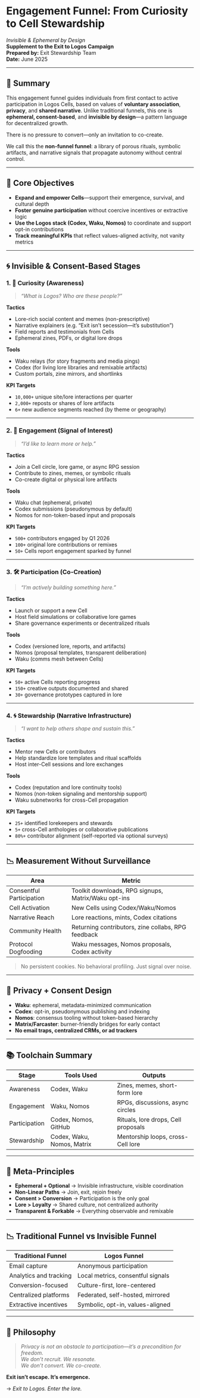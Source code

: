 # Engagement Funnel: From Curiosity to Cell Stewardship  
*Invisible & Ephemeral by Design*  
**Supplement to the Exit to Logos Campaign**  
**Prepared by:** Exit Stewardship Team  
**Date:** June 2025  

---

## 🧭 Summary

This engagement funnel guides individuals from first contact to active participation in Logos Cells, based on values of **voluntary association**, **privacy**, and **shared narrative**. Unlike traditional funnels, this one is **ephemeral, consent-based**, and **invisible by design**—a pattern language for decentralized growth.

There is no pressure to convert—only an invitation to co-create.

We call this the **non-funnel funnel**: a library of porous rituals, symbolic artifacts, and narrative signals that propagate autonomy without central control.

---

## 🎯 Core Objectives

- **Expand and empower Cells**—support their emergence, survival, and cultural depth  
- **Foster genuine participation** without coercive incentives or extractive logic  
- **Use the Logos stack (Codex, Waku, Nomos)** to coordinate and support opt-in contributions  
- **Track meaningful KPIs** that reflect values-aligned activity, not vanity metrics  

---

## 🌀 Invisible & Consent-Based Stages

### 1. 👀 Curiosity (Awareness)

> *“What is Logos? Who are these people?”*

**Tactics**  
- Lore-rich social content and memes (non-prescriptive)  
- Narrative explainers (e.g. “Exit isn’t secession—it’s substitution”)  
- Field reports and testimonials from Cells  
- Ephemeral zines, PDFs, or digital lore drops  

**Tools**  
- Waku relays (for story fragments and media pings)  
- Codex (for living lore libraries and remixable artifacts)  
- Custom portals, zine mirrors, and shortlinks  

**KPI Targets**  
- `10,000+` unique site/lore interactions per quarter  
- `2,000+` reposts or shares of lore artifacts  
- `6+` new audience segments reached (by theme or geography)  

---

### 2. 🧭 Engagement (Signal of Interest)

> *“I’d like to learn more or help.”*

**Tactics**  
- Join a Cell circle, lore game, or async RPG session  
- Contribute to zines, memes, or symbolic rituals  
- Co-create digital or physical lore artifacts  

**Tools**  
- Waku chat (ephemeral, private)  
- Codex submissions (pseudonymous by default)  
- Nomos for non-token-based input and proposals  

**KPI Targets**  
- `500+` contributors engaged by Q1 2026  
- `100+` original lore contributions or remixes  
- `50+` Cells report engagement sparked by funnel  

---

### 3. 🛠️ Participation (Co-Creation)

> *“I’m actively building something here.”*

**Tactics**  
- Launch or support a new Cell  
- Host field simulations or collaborative lore games  
- Share governance experiments or decentralized rituals  

**Tools**  
- Codex (versioned lore, reports, and artifacts)  
- Nomos (proposal templates, transparent deliberation)  
- Waku (comms mesh between Cells)  

**KPI Targets**  
- `50+` active Cells reporting progress  
- `150+` creative outputs documented and shared  
- `30+` governance prototypes captured in lore  

---

### 4. 🌀 Stewardship (Narrative Infrastructure)

> *“I want to help others shape and sustain this.”*

**Tactics**  
- Mentor new Cells or contributors  
- Help standardize lore templates and ritual scaffolds  
- Host inter-Cell sessions and lore exchanges  

**Tools**  
- Codex (reputation and lore continuity tools)  
- Nomos (non-token signaling and mentorship support)  
- Waku subnetworks for cross-Cell propagation  

**KPI Targets**  
- `25+` identified lorekeepers and stewards  
- `5+` cross-Cell anthologies or collaborative publications  
- `80%+` contributor alignment (self-reported via optional surveys)  

---

## 📉 Measurement Without Surveillance

| Area | Metric |
|------|--------|
| Consentful Participation | Toolkit downloads, RPG signups, Matrix/Waku opt-ins |
| Cell Activation | New Cells using Codex/Waku/Nomos |
| Narrative Reach | Lore reactions, mints, Codex citations |
| Community Health | Returning contributors, zine collabs, RPG feedback |
| Protocol Dogfooding | Waku messages, Nomos proposals, Codex activity |

> No persistent cookies. No behavioral profiling. Just signal over noise.

---

## 🔐 Privacy + Consent Design

- **Waku**: ephemeral, metadata-minimized communication  
- **Codex**: opt-in, pseudonymous publishing and indexing  
- **Nomos**: consensus tooling without token-based hierarchy  
- **Matrix/Farcaster**: burner-friendly bridges for early contact  
- **No email traps, centralized CRMs, or ad trackers**  

---

## 📚 Toolchain Summary

| Stage         | Tools Used                       | Outputs                             |
|---------------|----------------------------------|--------------------------------------|
| Awareness     | Codex, Waku                      | Zines, memes, short-form lore        |
| Engagement    | Waku, Nomos                      | RPGs, discussions, async circles     |
| Participation | Codex, Nomos, GitHub             | Rituals, lore drops, Cell proposals  |
| Stewardship   | Codex, Waku, Nomos, Matrix       | Mentorship loops, cross-Cell lore    |

---

## 🫧 Meta-Principles

- **Ephemeral + Optional** → Invisible infrastructure, visible coordination  
- **Non-Linear Paths** → Join, exit, rejoin freely  
- **Consent > Conversion** → Participation is the only goal  
- **Lore > Loyalty** → Shared culture, not centralized authority  
- **Transparent & Forkable** → Everything observable and remixable  

---

## 📉 Traditional Funnel vs Invisible Funnel

| Traditional Funnel           | Logos Funnel                         |
|-----------------------------|---------------------------------------|
| Email capture               | Anonymous participation               |
| Analytics and tracking      | Local metrics, consentful signals     |
| Conversion-focused          | Culture-first, lore-centered          |
| Centralized platforms       | Federated, self-hosted, mirrored      |
| Extractive incentives       | Symbolic, opt-in, values-aligned      |

---

## 🧠 Philosophy

> *Privacy is not an obstacle to participation—it’s a precondition for freedom.*  
> *We don’t recruit. We resonate.*  
> *We don’t convert. We co-create.*  

**Exit isn’t escape. It’s emergence.**

→ *Exit to Logos. Enter the lore.*

